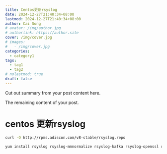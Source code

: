```yaml
---
title: Centos更新rsyslog
date: 2024-12-27T21:40:34+08:00
lastmod: 2024-12-27T21:40:34+08:00
author: Cai Song
# avatar: /img/author.jpg
# authorlink: https://author.site
cover: /img/cover.jpg
# images:
#   - /img/cover.jpg
categories:
  - category1
tags:
  - tag1
  - tag2
# nolastmod: true
draft: false
---
```


Cut out summary from your post content here.

<!--more-->

The remaining content of your post.
# centos 更新rsyslog
```bash
curl -O http://rpms.adiscon.com/v8-stable/rsyslog.repo 

yum install rsyslog rsyslog-mmnormalize rsyslog-kafka rsyslog-openssl rsyslog-pgsql
```